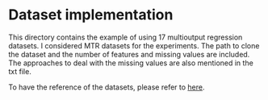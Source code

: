 # Dataset implementation

This directory contains the example of using 17 multioutput regression datasets. I considered MTR datasets for the experiments. The path to clone the dataset and the number of features and missing values are included. The approaches to deal with the missing values are also mentioned in the txt file.

To have the reference of the datasets, please refer to [here](https://doi.org/10.1007/s10994-016-5546-z).